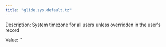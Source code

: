 ```yaml
---
title: "glide.sys.default.tz"
---
```


Description: System timezone for all users unless overridden in the user's record

Value: ``